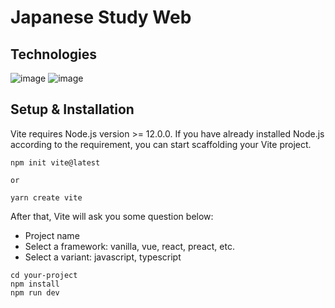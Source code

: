 # Japanese Study Web

## Technologies

![image](https://img.shields.io/badge/Vite-B73BFE?style=for-the-badge&logo=vite&logoColor=FFD62E)
![image](https://img.shields.io/badge/React-20232A?style=for-the-badge&logo=react&logoColor=61DAFB)

## Setup & Installation

Vite requires Node.js version >= 12.0.0. If you have already installed Node.js according to the requirement, you can start scaffolding your Vite project.

```
npm init vite@latest

or

yarn create vite
```

After that, Vite will ask you some question below:

- Project name
- Select a framework: vanilla, vue, react, preact, etc.
- Select a variant: javascript, typescript

```
cd your-project
npm install
npm run dev
```

